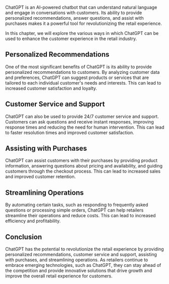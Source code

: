 
ChatGPT is an AI-powered chatbot that can understand natural language and engage in conversations with customers. Its ability to provide personalized recommendations, answer questions, and assist with purchases makes it a powerful tool for revolutionizing the retail experience.

In this chapter, we will explore the various ways in which ChatGPT can be used to enhance the customer experience in the retail industry.

Personalized Recommendations
----------------------------

One of the most significant benefits of ChatGPT is its ability to provide personalized recommendations to customers. By analyzing customer data and preferences, ChatGPT can suggest products or services that are tailored to each individual customer's needs and interests. This can lead to increased customer satisfaction and loyalty.

Customer Service and Support
----------------------------

ChatGPT can also be used to provide 24/7 customer service and support. Customers can ask questions and receive instant responses, improving response times and reducing the need for human intervention. This can lead to faster resolution times and improved customer satisfaction.

Assisting with Purchases
------------------------

ChatGPT can assist customers with their purchases by providing product information, answering questions about pricing and availability, and guiding customers through the checkout process. This can lead to increased sales and improved customer retention.

Streamlining Operations
-----------------------

By automating certain tasks, such as responding to frequently asked questions or processing simple orders, ChatGPT can help retailers streamline their operations and reduce costs. This can lead to increased efficiency and profitability.

Conclusion
----------

ChatGPT has the potential to revolutionize the retail experience by providing personalized recommendations, customer service and support, assisting with purchases, and streamlining operations. As retailers continue to embrace emerging technologies, such as ChatGPT, they can stay ahead of the competition and provide innovative solutions that drive growth and improve the overall retail experience for customers.
